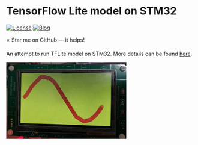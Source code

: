 # TensorFlow Lite model on STM32

[![License](https://img.shields.io/badge/license-MIT-red)](https://opensource.org/licenses/MIT)
[![Blog](https://img.shields.io/badge/blog-post-yellow)](https://mirzafahad.github.io/2020-06-16-tflite-stm32/)

:star: Star me on GitHub — it helps!

An attempt to run TFLite model on STM32. More details can be found [here](https://mirzafahad.github.io/2020-06-16-tflite-stm32/).

![output on LCD](/output.gif)